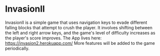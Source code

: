 # InvasionII
InvasionII is a simple game that uses navigation keys to evade different falling blocks that attempt to crush the player. It involves shifting between the left and right arrow keys, and the game's level of difficulty increases as the player's score improves.
The App lives here: https://invasion2.herokuapp.com/
More features will be added to the game periodically.
